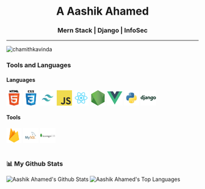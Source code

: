 <h1 align="center"> A Aashik Ahamed </h1>
<h3 align="center">Mern Stack | Django | InfoSec </h3>
<hr >


<p align="left"> <img src="https://komarev.com/ghpvc/?username=aaashikahamed&label=Profile%20views&color=0e75b6&style=flat" alt="chamithkavinda" /> </p>

<section>
<h3>Tools and Languages </h3>
  <h4>Languages</h4>
    <img src="https://raw.githubusercontent.com/github/explore/80688e429a7d4ef2fca1e82350fe8e3517d3494d/topics/html/html.png" alt="html5" height="40" margin-right=10px>
    <img src="https://raw.githubusercontent.com/github/explore/80688e429a7d4ef2fca1e82350fe8e3517d3494d/topics/css/css.png" alt="css" height="40" margin-right=10px >
    <img src="https://raw.githubusercontent.com/github/explore/80688e429a7d4ef2fca1e82350fe8e3517d3494d/topics/tailwind/tailwind.png" alt="tailwind" height="40" margin-right=10px >
    <img src="https://raw.githubusercontent.com/github/explore/80688e429a7d4ef2fca1e82350fe8e3517d3494d/topics/javascript/javascript.png" alt="JavaScript" height="40" margin-right=10px>
    <img src="https://raw.githubusercontent.com/github/explore/80688e429a7d4ef2fca1e82350fe8e3517d3494d/topics/react/react.png" alt="ReacjJS " height="40" margin-right=10px>
    <img src="https://raw.githubusercontent.com/github/explore/80688e429a7d4ef2fca1e82350fe8e3517d3494d/topics/nodejs/nodejs.png" alt="NodeJS" height="40" margin-right=10px>
    <img src="https://raw.githubusercontent.com/github/explore/80688e429a7d4ef2fca1e82350fe8e3517d3494d/topics/vue/vue.png" alt="VueJS" height="40" margin-right=10px>
    <img src="https://raw.githubusercontent.com/github/explore/80688e429a7d4ef2fca1e82350fe8e3517d3494d/topics/python/python.png" alt="Python" height="40" margin-right=10px>
    <img src="https://raw.githubusercontent.com/github/explore/80688e429a7d4ef2fca1e82350fe8e3517d3494d/topics/django/django.png" alt="Django" height="40" margin-right=10px>
    <img src="" alt="" height="40">
    <img src="" alt="" height="40">
  <h4> Tools </h4>
    <img src="https://raw.githubusercontent.com/github/explore/80688e429a7d4ef2fca1e82350fe8e3517d3494d/topics/firebase/firebase.png" alt="firebase" height="40" margin-right=10px>
    <img src="https://raw.githubusercontent.com/github/explore/80688e429a7d4ef2fca1e82350fe8e3517d3494d/topics/mysql/mysql.png" alt="" height="40" margin-right=10px>
    <img src="https://raw.githubusercontent.com/github/explore/80688e429a7d4ef2fca1e82350fe8e3517d3494d/topics/mongodb/mongodb.png" alt="" height="40" margin-right=10px>

  




  </section>
  <br />
   <h3> 📊 My Github Stats</h3>
   <span> <img alt="Aashik Ahamed's Github Stats" src="https://github-readme-stats.vercel.app/api?username=aaashikahamed&show_icons=true&count_private=true&theme=react&hide_border=true&bg_color=0D1117" /></a>
  <img alt="Aashik Ahamed's Top Languages" src="https://github-readme-stats.vercel.app/api/top-langs/?username=aaashikahamed&langs_count=8&count_private=true&layout=compact&theme=react&hide_border=true&bg_color=0D1117" /></a></span>
  <br/>
 <!-- <b>Note:</b> Top languages is only a metric of the languages my public code consists of and doesn't reflect experience or skill level.-->


<br/>
<br/>

